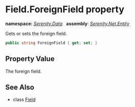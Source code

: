# Field.ForeignField property
**namespace:** *[Serenity.Data](../../README.md#serenity.data-namespace)*   **assembly**: *[Serenity.Net.Entity](../../README.md)*

Gets or sets the foreign field.

```csharp
public string ForeignField { get; set; }
```

## Property Value

The foreign field.

## See Also

* class [Field](../Field.md)